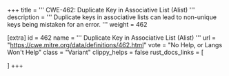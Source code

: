 +++
title = '''
CWE-462: Duplicate Key in Associative List (Alist)
'''
description	= '''
Duplicate keys in associative lists can lead to non-unique keys being mistaken for an error.
'''
weight = 462

[extra]
id = 462
name = '''
Duplicate Key in Associative List (Alist)
'''
url = "https://cwe.mitre.org/data/definitions/462.html"
vote = "No Help, or Langs Won't Help"
class = "Variant"
clippy_helps = false
rust_docs_links = [
	
]
+++
